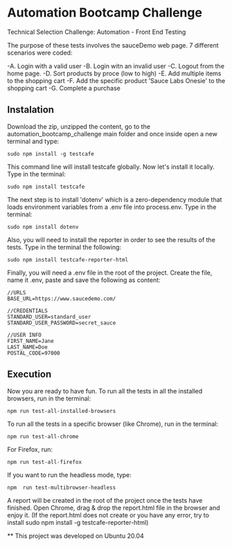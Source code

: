 # Automation Bootcamp Challenge
Technical Selection Challenge:  Automation - Front End Testing

The purpose of these tests involves the sauceDemo web page. 7 different scenarios were coded:

-A. Login with a valid user
-B. Login witn an invalid user
-C. Logout from the home page.
-D. Sort products by proce (low to high)
-E. Add multiple items to the shopping cart
-F. Add the specific product 'Sauce Labs Onesie' to the shopping cart
-G. Complete a purchase

## Instalation

Download the zip, unzipped the content, go to the automation_bootcamp_challenge main folder and once inside open a new terminal and type:
```
sudo npm install -g testcafe
```
This command line will install testcafe globally. Now let's install it locally. Type in the terminal:
```
sudo npm install testcafe
```
The next step is to install 'dotenv' which is a zero-dependency module that loads environment variables from a .env file into process.env. Type in the terminal:
```
sudo npm install dotenv
```
Also, you will need to install the reporter in order to see the results of the tests. Type in the terminal the following:
```
sudo npm install testcafe-reporter-html 
```

Finally, you will need a .env file in the root of the project. Create the file, name it .env, paste and save the following as content:
```
//URLS
BASE_URL=https://www.saucedemo.com/

//CREDENTIALS
STANDARD_USER=standard_user
STANDARD_USER_PASSWORD=secret_sauce

//USER INFO
FIRST_NAME=Jane
LAST_NAME=Doe
POSTAL_CODE=97000
```

## Execution 
Now you are ready to have fun. To run all the tests in all the installed browsers, run in the terminal:
```
npm run test-all-installed-browsers
```
To run all the tests in a specific browser (like Chrome), run in the terminal:
```
npm run test-all-chrome
```
For Firefox, run:
```
npm run test-all-firefox
```
If you want to run the headless mode, type:
```
npm  run test-multibrowser-headless
```
A report will be created in the root of the project once the tests have finished. Open Chrome, drag & drop the report.html file in the browser and enjoy it. (If the report.html does not create or you have any error, try to install sudo npm install -g testcafe-reporter-html)

** This project was developed on Ubuntu 20.04
